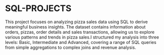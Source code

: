 # SQL-PROJECTS
This project focuses on analyzing pizza sales data using SQL to derive meaningful business insights. The dataset contains information about orders, pizzas, order details and sales transactions, allowing us to explore various patterns and trends in pizza sales.I structured my analysis into three levels: Basic, Intermediate and Advanced, covering a range of SQL queries from simple aggregations to complex joins and revenue analysis.
